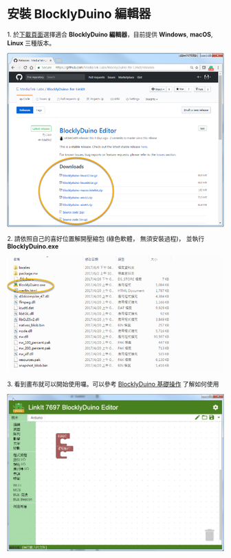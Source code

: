 # 安裝 BlocklyDuino 編輯器

1\. 於[下載頁面](https://github.com/MediaTek-Labs/BlocklyDuino-for-LinkIt/releases)選擇適合 **BlocklyDuino 編輯器**，目前提供 **Windows**, **macOS**, **Linux** 三種版本。

![](../../.gitbook/assets/image-21.png)

2\. 請依照自己的喜好位置解開壓縮包 (綠色軟體， 無須安裝過程)， 並執行 **BlocklyDuino.exe**

![](../../.gitbook/assets/image-22.png)

3\. 看到畫布就可以開始使用囉。可以參考 [BlocklyDuino 基礎操作](https://docs.labs.mediatek.com/linkit-7697-blocklyduino/blocklyduino-12879598.html) 了解如何使用

![](../../.gitbook/assets/image-23.png)
